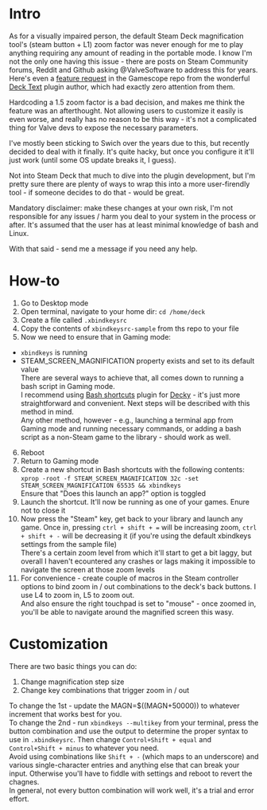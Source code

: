 # Intro
As for a visually impaired person, the default Steam Deck magnification tool's (steam button + L1) zoom factor was never enough for me to play anything requiring any amount of reading in the portable mode. I know I'm not the only one having this issue - there are posts on Steam Community forums, Reddit and Github asking @ValveSoftware to address this for years. Here's even a [feature request](https://github.com/ValveSoftware/gamescope/issues/929) in the Gamescope repo from the wonderful [Deck Text](https://github.com/mmatis/DeckText) plugin author, which had exactly zero attention from them.

Hardcoding a 1.5 zoom factor is a bad decision, and makes me think the feature was an afterthought. Not allowing users to customize it easily is even worse, and really has no reason to be this way - it's not a complicated thing for Valve devs to expose the necessary parameters.

I've mostly been sticking to Swich over the years due to this, but recently decided to deal with it finally. It's quite hacky, but once you configure it it'll just work (until some OS update breaks it, I guess).

Not into Steam Deck that much to dive into the plugin development, but I'm pretty sure there are plenty of ways to wrap this into a more user-firendly tool - if someone decides to do that - would be great.

Mandatory disclaimer: make these changes at your own risk, I'm not responsible for any issues / harm you deal to your system in the process or after. It's assumed that the user has at least minimal knowledge of bash and Linux.

With that said - send me a message if you need any help.

# How-to
1. Go to Desktop mode
2. Open terminal, navigate to your home dir: ``cd /home/deck``
3. Create a file called ``.xbindkeysrc``
4. Copy the contents of ``xbindkeysrc-sample`` from ths repo to your file
5. Now we need to ensure that in Gaming mode:
* ``xbindkeys`` is running
* STEAM_SCREEN_MAGNIFICATION property exists and set to its default value  
There are several ways to achieve that, all comes down to running a bash script in Gaming mode.  
I recommend using [Bash shortcuts](https://github.com/Tormak9970/bash-shortcuts) plugin for [Decky](https://github.com/SteamDeckHomebrew/decky-loader) - it's just more straightforward and convenient. Next steps will be described with this method in mind.  
Any other method, however - e.g., launching a terminal app from Gaming mode and running necessary commands, or adding a bash script as a non-Steam game to the library - should work as well.
6. Reboot
7. Return to Gaming mode
8. Create a new shortcut in Bash shortcuts with the following contents:
``xprop -root -f STEAM_SCREEN_MAGNIFICATION 32c -set STEAM_SCREEN_MAGNIFICATION 65535 && xbindkeys``  
Ensure that "Does this launch an app?" option is toggled
9. Launch the shortcut. It'll now be running as one of your games. Enure not to close it
10. Now press the "Steam" key, get back to your library and launch any game. Once in, pressing ``ctrl + shift + =`` will be increasing zoom, ``ctrl + shift + -`` will be decreasing it (if you're using the default xbindkeys settings from the sample file)  
There's a certain zoom level from which it'll start to get a bit laggy, but overall I haven't ecountered any crashes or lags making it impossible to navigate the screen at those zoom levels
11. For convenience - create couple of macros in the Steam controller options to bind zoom in / out combinations to the deck's back buttons. I use L4 to zoom in, L5 to zoom out.  
And also ensure the right touchpad is set to "mouse" - once zoomed in, you'll be able to navigate around the magnified screen this wasy.   

# Customization
There are two basic things you can do:

1. Change magnification step size
2. Change key combinations that trigger zoom in / out  

To change the 1st - update the MAGN=$((MAGN+50000)) to whatever increment that works best for you.  
To change the 2nd - run ``xbindkeys --multikey`` from your terminal, press the button combination and use the output to determine the proper syntax to use in ``.xbindkeysrc``. Then change ``Control+Shift + equal`` and ``Control+Shift + minus`` to whatever you need.  
Avoid using combinations like ``Shift + -`` (which maps to an underscore) and various single-character entries and anything else that can break your input. Otherwise you'll have to fiddle with settings and reboot to revert the chagnes.  
In general, not every button combination will work well, it's a trial and error effort.  